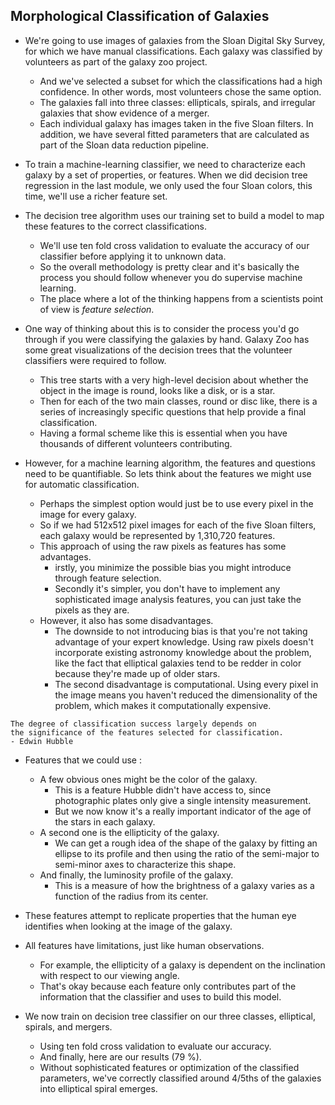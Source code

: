 ## Morphological Classification of Galaxies

* We're going to use images of galaxies from the Sloan Digital Sky Survey, for which we have manual classifications. Each galaxy was classified by volunteers as part of the galaxy zoo project. 
    - And we've selected a subset for which the classifications had a high confidence. In other words, most volunteers chose the same option. 
    - The galaxies fall into three classes: ellipticals, spirals, and irregular galaxies that show evidence of a merger. 
    - Each individual galaxy has images taken in the five Sloan filters. In addition, we have several fitted parameters that are calculated as part of the Sloan data reduction pipeline. 

* To train a machine-learning classifier, we need to characterize each galaxy by a set of properties, or features. When we did decision tree regression in the last module, we only used the four Sloan colors, this time, we'll use a richer feature set. 

* The decision tree algorithm uses our training set to build a model to map these features to the correct classifications.
    - We'll use ten fold cross validation to evaluate the accuracy of our classifier before applying it to unknown data.
    - So the overall methodology is pretty clear and it's basically the process you should follow whenever you do supervise machine learning.
    - The place where a lot of the thinking happens from a scientists point of view is _feature selection_.

* One way of thinking about this is to consider the process
you'd go through if you were classifying the galaxies by hand. Galaxy Zoo has some great visualizations of the decision trees that the volunteer classifiers were required to follow. 
    - This tree starts with a very high-level decision about whether the object in the image is round, looks like a disk, or is a star.
    - Then for each of the two main classes, round or disc like, there is a series of increasingly specific questions that help provide a final classification.
    - Having a formal scheme like this is essential when you have thousands of different volunteers contributing. 

* However, for a machine learning algorithm, the features and questions need to be quantifiable. So lets think about the features we might use for automatic classification.
    - Perhaps the simplest option would just be to use every pixel in the image for every galaxy. 
    - So if we had 512x512 pixel images for each of the five Sloan filters, each galaxy would be represented by 1,310,720 features.
    - This approach of using the raw pixels as features has some advantages. 
        - irstly, you minimize the possible bias you might introduce through feature selection.
        - Secondly it's simpler, you don't have to implement any sophisticated image analysis features, you can just take the pixels as they are.
    - However, it also has some disadvantages. 
        - The downside to not introducing bias is that you're not taking advantage of your expert knowledge. Using raw pixels doesn't incorporate existing astronomy knowledge about the problem, like the fact that elliptical galaxies tend to be redder in color because they're made up of older stars. 
        - The second disadvantage is computational. Using every pixel in the image means you haven't reduced the dimensionality of the problem, which makes it computationally expensive. 

```
The degree of classification success largely depends on
the significance of the features selected for classification.           - Edwin Hubble
```

* Features that we could use : 
    - A few obvious ones might be the color of the galaxy.
        - This is a feature Hubble didn't have access to, since photographic plates only give a single intensity measurement.
        - But we now know it's a really important indicator of the age of the stars in each galaxy. 
    - A second one is the ellipticity of the galaxy.
        - We can get a rough idea of the shape of the galaxy by fitting an ellipse to its profile and then using the ratio of the semi-major to semi-minor axes to characterize this shape. 
    - And finally, the luminosity profile of the galaxy.
        - This is a measure of how the brightness of a galaxy varies as a function of the radius from its center. 

* These features attempt to replicate properties that the human eye identifies when looking at the image of the galaxy. 

* All features have limitations, just like human observations.
    - For example, the ellipticity of a galaxy is dependent on the inclination with respect to our viewing angle. 
    - That's okay because each feature only contributes part of the information that the classifier and uses to build this model. 

* We now train on decision tree classifier on our three classes, elliptical, spirals, and mergers.
    - Using ten fold cross validation to evaluate our accuracy.
    - And finally, here are our results (79 %).
    - Without sophisticated features or optimization of the classified parameters, we've correctly classified around 4/5ths of the galaxies into elliptical spiral emerges.